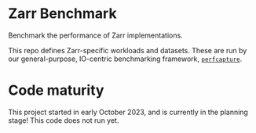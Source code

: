 # Zarr Benchmark

Benchmark the performance of Zarr implementations.

This repo defines Zarr-specific workloads and datasets. These are run by our general-purpose,
IO-centric benchmarking framework, [`perfcapture`](https://github.com/zarr-developers/perfcapture).

# Code maturity

This project started in early October 2023, and is currently in the planning stage!
This code does not run yet.